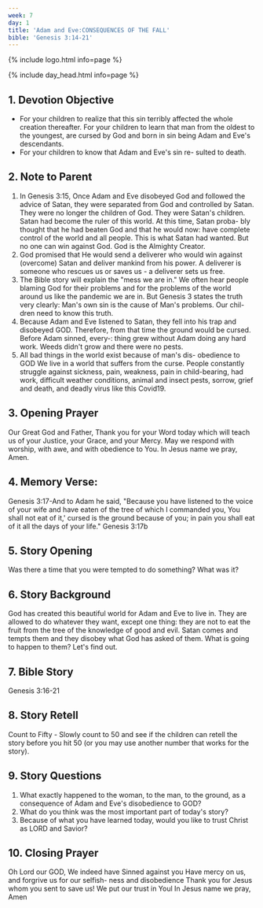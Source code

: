 ```yaml
---
week: 7
day: 1
title: 'Adam and Eve:CONSEQUENCES OF THE FALL'
bible: 'Genesis 3:14-21'
---
```



{% include logo.html info=page %}

{% include day_head.html info=page %}

## 1. Devotion Objective
- For your children to realize that this sin terribly affected the whole creation thereafter. For your children to learn that man from the oldest to the youngest, are cursed by God and born in sin being Adam and Eve's descendants.
- For your children to know that Adam and Eve's sin re- sulted to death.

## 2. Note to Parent
1. In Genesis 3:15, Once Adam and Eve disobeyed God and followed the advice of Satan, they were separated from God and controlled by Satan. They were no longer the children of God. They were Satan's children. Satan had become the ruler of this world. At this time, Satan proba- bly thought that he had beaten God and that he would now: have complete control of the world and all people. This is what Satan had wanted. But no one can win against God. God is the Almighty Creator.
2. God promised that He would send a deliverer who would win against (overcome) Satan and deliver mankind from his power. A deliverer is someone who rescues us or saves us - a deliverer sets us free.
3. The Bible story will explain the "mess we are in." We often hear people blaming God for their problems and for the problems of the world around us like the pandemic we are in. But Genesis 3 states the truth very clearly: Man's own sin is the cause of Man's problems. Our chil- dren need to know this truth.
4. Because Adam and Eve listened to Satan, they fell into his trap and disobeyed GOD. Therefore, from that time the ground would be cursed. Before Adam sinned, every-: thing grew without Adam doing any hard work. Weeds didn't grow and there were no pests.
5. All bad things in the world exist because of man's dis- obedience to GOD We live in a world that suffers from the curse. People constantly struggle against sickness, pain, weakness, pain in child-bearing, had work, difficult weather conditions, animal and insect pests, sorrow, grief and death, and deadly virus like this Covid19.

## 3. Opening Prayer
Our Great God and Father, Thank you for your Word today which will teach us of your Justice, your Grace, and your Mercy. May we respond with worship, with awe, and with obedience to You. In Jesus name we pray, Amen.

## 4. Memory Verse:
Genesis 3:17-And to Adam he said, "Because you have listened to the voice of your wife and have eaten of the tree of which I commanded you, You shall not eat of it,' cursed is the ground because of you; in pain you shall eat of it all the days of your life." Genesis 3:17b


## 5. Story Opening
Was there a time that you were tempted to do something? What was it?

## 6. Story Background
God has created this beautiful world for Adam and Eve to live in. They are allowed to do whatever they want, except one thing: they are not to eat the fruit from the tree of the knowledge of good and evil. Satan comes and tempts them and they disobey what God has asked of them. What is going to happen to them? Let's find out.

## 7. Bible Story
Genesis 3:16-21

## 8. Story Retell
Count to Fifty - Slowly count to 50 and see if the children can retell the story before you hit 50 (or you may use another number that works for the story).

## 9. Story Questions
1. What exactly happened to the woman, to the man, to the ground, as a consequence of Adam and Eve's disobedience to GOD?
2. What do you think was the most important part of today's story?
3. Because of what you have learned today, would you like to trust Christ as LORD and Savior?

## 10. Closing Prayer
Oh Lord our GOD, We indeed have Sinned against you Have mercy on us, and forgrive us for our selfish- ness and disobedience Thank you for Jesus whom you sent to save us! We put our trust in Youl In Jesus name we pray, Amen

